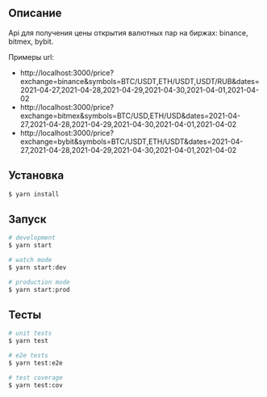 ## Описание

Api для получения цены открытия валютных пар на биржах: binance, bitmex, bybit.

Примеры url:
+ http://localhost:3000/price?exchange=binance&symbols=BTC/USDT,ETH/USDT,USDT/RUB&dates=2021-04-27,2021-04-28,2021-04-29,2021-04-30,2021-04-01,2021-04-02
+ http://localhost:3000/price?exchange=bitmex&symbols=BTC/USD,ETH/USD&dates=2021-04-27,2021-04-28,2021-04-29,2021-04-30,2021-04-01,2021-04-02
+ http://localhost:3000/price?exchange=bybit&symbols=BTC/USDT,ETH/USDT&dates=2021-04-27,2021-04-28,2021-04-29,2021-04-30,2021-04-01,2021-04-02

## Установка

```bash
$ yarn install
```

## Запуск

```bash
# development
$ yarn start

# watch mode
$ yarn start:dev

# production mode
$ yarn start:prod
```

## Тесты

```bash
# unit tests
$ yarn test

# e2e tests
$ yarn test:e2e

# test coverage
$ yarn test:cov
```